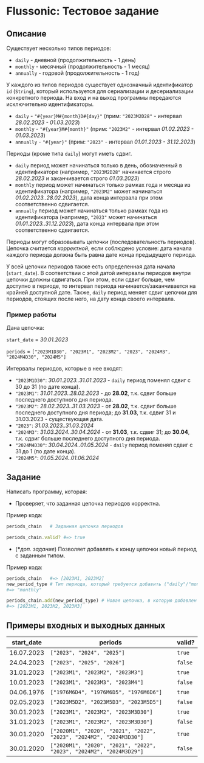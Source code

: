 # Flussonic: Тестовое задание

## Описание

Существует несколько типов периодов:
- `daily` - дневной (продолжительность - 1 день)
- `monthly` - месячный (продолжительность - 1 месяц)
- `annually` - годовой (продолжительность - 1 год)

У каждого из типов периодов существует однозначный идентификатор `id` (`String`), который используется для сериализации и десериализации конкретного периода. На вход и на выход программы передаются исключительно идентификаторы.
- `daily` - `"#{year}M#{month}D#{day}"` (прим: `"2023M2D28"` - интервал _28.02.2023 - 01.03.2023_)
- `monthly` - `"#{year}M#{month}"` (прим: `"2023M2"` - интервал _01.02.2023 - 01.03.2023_)
- `annually` - `"#{year}"` (прим: `"2023"` - интервал _01.01.2023 - 31.12.2023_)

Периоды (кроме типа `daily`) могут иметь сдвиг.
- `daily` период может начинаться только в день, обозначенный в идентификаторе (например, `"2023M2D28"` начинается строго _28.02.2023_ и заканчивается строго _01.03.2023_)
- `monthly` период может начинаться только рамках года и месяца из идентификатора (например, `"2023M2"` может начинаться _01.02.2023..28.02.2023_), дата конца интервала при этом соответственно сдвигается.
- `annually` период может начинаться только рамках года из идентификатора (например, `"2023"` может начинаться _01.01.2023..31.12.2023_), дата конца интервала при этом соответственно сдвигается.

Периоды могут образовывать _цепочки_ (последовательность периодов).
Цепочка считается _корректной_, если соблюдено условие: дата начала каждого периода должна быть равна дате конца предыдущего периода.

У всей цепочки периодов также есть определенная дата начала (`start_date`).
В соответствии с этой датой интервалы периодов внутри цепочки должны сдвигаться. При этом, если сдвиг больше, чем доступно в периоде, то интервал периода начинается/заканчивается на крайней доступной дате. Также, `daily` период меняет сдвиг цепочки для периодов, стоящих после него, на дату конца своего интервала.

### Пример работы

Дана цепочка:

`start_date` = _30.01.2023_

`periods` = `["2023M1D30", "2023M1", "2023M2", "2023", "2024M3", "2024M4D30", "2024M5"]`

Интервалы периодов, которые в нее входят:
- `"2023M1D30"`: _30.01.2023..31.01.2023_ - `daily` период поменял сдвиг с 30 до 31 (по дате конца).
- `"2023M1"`: _31.01.2023..28.02.2023_ - до **28.02**, т.к. сдвиг больше последнего доступного дня периода.
- `"2023M2"`: _28.02.2023..31.03.2023_ - от **28.02**, т.к. сдвиг больше последнего доступного дня периода; до **31.03**, т.к. сдвиг 31 и 31.03.2023 - существующая дата.
- `"2023"`: _31.03.2023..31.03.2024_
- `"2024M3"`: _31.03.2024..30.04.2024_ - от **31.03**, т.к. сдвиг 31; до **30.04**, т.к. сдвиг больше последнего доступного дня периода.
- `"2024M4D30"`: _30.04.2024..01.05.2024_ - `daily` период поменял сдвиг с 31 до 1 (по дате конца).
- `"2024M5"`: _01.05.2024..01.06.2024_

## Задание

Написать программу, которая:
- Проверяет, что заданная цепочка периодов корректна.

Пример кода:
```ruby
periods_chain   # Заданная цепочка периодов

periods_chain.valid? #=> true
```

- (**\***_доп. задание_) Позволяет добавлять к концу цепочки новый период с заданным типом.

Пример кода:
```ruby
periods_chain   #=> [2023M1, 2023M2]
new_period_type # Тип периода, который требуется добавить ("daily"/"monthly"/"annually")
#=> "monthly"

periods_chain.add(new_period_type) # Новая цепочка, в которую добавлен период с переданным типом
#=> [2023M1, 2023M2, 2023M3]
```

## Примеры входных и выходных данных

| start_date |                               periods                               |  valid?  |
|------------|---------------------------------------------------------------------|----------|
| 16.07.2023 | `["2023", "2024", "2025"]`                                          | `true`   |
| 24.04.2023 | `["2023", "2025", "2026"]`                                          | `false`  |
| 31.01.2023 | `["2023M1", "2023M2", "2023M3"]`                                    | `true`   |
| 10.01.2023 | `["2023M1", "2023M3", "2023M4"]`                                    | `false`  |
| 04.06.1976 | `["1976M6D4", "1976M6D5", "1976M6D6"]`                              | `true`   |
| 02.05.2023 | `["2023M5D2", "2023M5D3", "2023M5D5"]`                              | `false`  |
| 30.01.2023 | `["2023M1", "2023M2", "2023M3D30"]`                                 | `true`   |
| 31.01.2023 | `["2023M1", "2023M2", "2023M3D30"]`                                 | `false`  |
| 30.01.2020 | `["2020M1", "2020", "2021", "2022", "2023", "2024M2", "2024M3D30"]` | `true`   |
| 30.01.2020 | `["2020M1", "2020", "2021", "2022", "2023", "2024M2", "2024M3D29"]` | `false`  |
